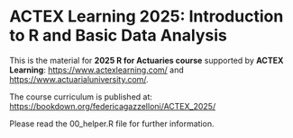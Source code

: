 # ACTEX Learning 2025: Introduction to R and Basic Data Analysis

This is the material for **2025 R for Actuaries course** supported by **ACTEX Learning**: <https://www.actexlearning.com/> and <https://www.actuarialuniversity.com/>.

The course curriculum is published at: <https://bookdown.org/federicagazzelloni/ACTEX_2025/>

Please read the 00_helper.R file for further information.

